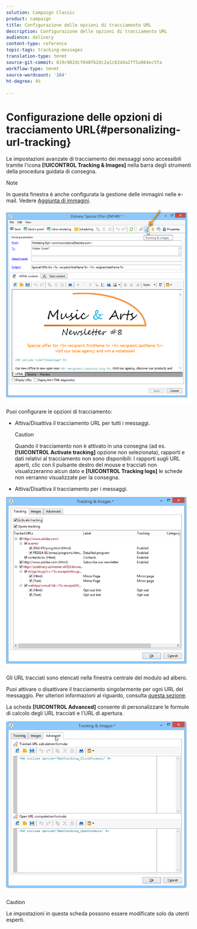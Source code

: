 ```yaml
---
solution: Campaign Classic
product: campaign
title: Configurazione delle opzioni di tracciamento URL
description: Configurazione delle opzioni di tracciamento URL
audience: delivery
content-type: reference
topic-tags: tracking-messages
translation-type: tm+mt
source-git-commit: 019c982dcf040fb2dc2a1c82d4a2ff5a964ec5fa
workflow-type: tm+mt
source-wordcount: '164'
ht-degree: 4%

---
```



# Configurazione delle opzioni di tracciamento URL{#personalizing-url-tracking}

Le impostazioni avanzate di tracciamento dei messaggi sono accessibili tramite l&#39;icona **[!UICONTROL Tracking & Images]** nella barra degli strumenti della procedura guidata di consegna.

>[!NOTE]
>
>In questa finestra è anche configurata la gestione delle immagini nelle e-mail. Vedere [Aggiunta di immagini](../../delivery/using/defining-the-email-content.md#adding-images).

![](assets/s_ncs_user_email_del_tracking_ico.png)

Puoi configurare le opzioni di tracciamento:

* Attiva/Disattiva il tracciamento URL per tutti i messaggi.

   >[!CAUTION]
   >
   >Quando il tracciamento non è attivato in una consegna (ad es. **[!UICONTROL Activate tracking]** opzione non selezionata), rapporti e dati relativi al tracciamento non sono disponibili: I rapporti sugli URL aperti, clic con il pulsante destro del mouse e tracciati non visualizzeranno alcun dato e **[!UICONTROL Tracking logs]** le schede non verranno visualizzate per la consegna.

* Attiva/Disattiva il tracciamento per i messaggi.

![](assets/s_ncs_user_email_del_tracking_param.png)

Gli URL tracciati sono elencati nella finestra centrale del modulo ad albero.

Puoi attivare o disattivare il tracciamento singolarmente per ogni URL del messaggio. Per ulteriori informazioni al riguardo, consulta [questa sezione](../../delivery/using/how-to-configure-tracked-links.md).

La scheda **[!UICONTROL Advanced]** consente di personalizzare le formule di calcolo degli URL tracciati e l&#39;URL di apertura.

![](assets/s_ncs_user_email_del_tracking_param_adv.png)

>[!CAUTION]
>
>Le impostazioni in questa scheda possono essere modificate solo da utenti esperti.
